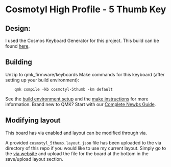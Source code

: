 # Cosmotyl High Profile - 5 Thumb Key

## Design:

I used the Cosmos Keyboard Generator for this project. This build can be found [here](https://ryanis.cool/cosmos/beta#cm:CpMBChASBRCQQSATEgASADg7QIBGCg0SBRCQTSATEgASADgnChwSBxCQWSATQAISABIDELAvEgMQsF84E0CG8LwCChUSBRCQZSATEgASAxCwOxIDELBrOAAKExIFEJBxIBMSABIAOBRAioaKwAcKFxIEEBAgExIDEKBOEgIQMDgoQJSGirAHGABAsomgrtBfSNzwoqABCpIBChcSExDAwAJAgICQAkjCmaCVkLwBUEM4CAoVEhAQQECAgBhI0JWA3ZD1A1ALUJ4CChYSEhBAQICA1AJIwpmglZC8AVCGAVA6ChQSEBBAQICA8AFI5pn8p5ALUFdQfwoVEhAQQECAgKwDSPCZzLXQMFB0UJUBGAIiCgjIARDIARgAIABAy4uEpNAxSK2R3I3BkwYYhCAoZIIBAgQDWENoAA==).

## Building

Unzip to qmk_firmware/keyboards
Make commands for this keyboard (after setting up your build environment):

```
    qmk compile -kb cosmotyl-5thumb -km default
```

See the [build environment setup](https://docs.qmk.fm/#/getting_started_build_tools) and the [make instructions](https://docs.qmk.fm/#/getting_started_make_guide) for more information. Brand new to QMK? Start with our [Complete Newbs Guide](https://docs.qmk.fm/#/newbs).

## Modifying layout

This board has via enabled and layout can be modified through via.

A provided `cosmotyl_5thumb.layout.json` file has been uploaded to the via directory of this repo if you would like to use my current layout. Simply go to the [via website](https://usevia.app/#/) and upload the file for the board at the bottom in the save/upload layout section.
